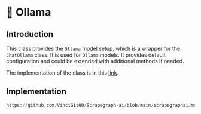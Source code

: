 # 🦙 Ollama

## Introduction
This class provides the `Ollama` model setup, which is a wrapper for the `ChatOllama` class. It is used for `Ollama` models. It provides default configuration and could be extended with additional methods if needed.

The implementation of the class is in this [link](https://github.com/VinciGit00/Scrapegraph-ai/blob/main/scrapegraphai/models/ollama.py).

## Implementation

```python reference title="Ollama"
https://github.com/VinciGit00/Scrapegraph-ai/blob/main/scrapegraphai/models/ollama.py
```
